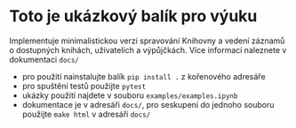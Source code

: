 # Toto je ukázkový balík pro výuku

Implementuje minimalistickou verzi spravování Knihovny a vedení záznamů o dostupných knihách, uživatelích a výpůjčkách. Více informací naleznete v dokumentaci `docs/`


- pro použití nainstalujte balík `pip install .` z kořenového adresáře
- pro spuštění testů použijte `pytest`
- ukázky použití najdete v souboru `examples/examples.ipynb`
- dokumentace je v adresáři `docs/`, pro seskupení do jednoho souboru použijte `make html` v adresáři `docs/`
